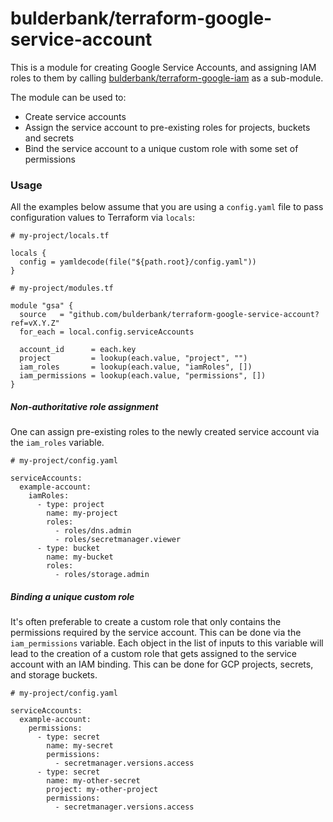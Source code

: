 # bulderbank/terraform-google-service-account

This is a module for creating Google Service Accounts, and assigning IAM roles to them by calling
[bulderbank/terraform-google-iam](https://github.com/bulderbank/terraform-google-iam) as a sub-module.

The module can be used to:
- Create service accounts
- Assign the service account to pre-existing roles for projects, buckets and secrets
- Bind the service account to a unique custom role with some set of permissions

### Usage

All the examples below assume that you are using a `config.yaml` file to pass configuration values to Terraform via `locals`:

```
# my-project/locals.tf

locals {
  config = yamldecode(file("${path.root}/config.yaml"))
}
```
```
# my-project/modules.tf

module "gsa" {
  source   = "github.com/bulderbank/terraform-google-service-account?ref=vX.Y.Z"
  for_each = local.config.serviceAccounts

  account_id      = each.key
  project         = lookup(each.value, "project", "")
  iam_roles       = lookup(each.value, "iamRoles", [])
  iam_permissions = lookup(each.value, "permissions", [])
}
```

##### Non-authoritative role assignment

One can assign pre-existing roles to the newly created service account via the `iam_roles` variable.

```
# my-project/config.yaml

serviceAccounts:
  example-account:
    iamRoles:
      - type: project
        name: my-project
        roles:
          - roles/dns.admin
          - roles/secretmanager.viewer
      - type: bucket
        name: my-bucket
        roles:
          - roles/storage.admin
```

##### Binding a unique custom role

It's often preferable to create a custom role that only contains the permissions required by the service account.
This can be done via the `iam_permissions` variable.
Each object in the list of inputs to this variable will lead to the creation of a custom role that gets assigned to the service account with an IAM binding.
This can be done for GCP projects, secrets, and storage buckets.


```
# my-project/config.yaml

serviceAccounts:
  example-account:
    permissions:
      - type: secret
        name: my-secret
        permissions:
          - secretmanager.versions.access
      - type: secret
        name: my-other-secret
        project: my-other-project
        permissions:
          - secretmanager.versions.access
```


